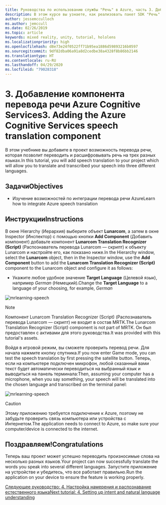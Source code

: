 ```yaml
---
title: Руководства по использованию службы "Речь" в Azure, часть 3. Добавление компонента перевода речи Azure Cognitive Services
description: В этом курсе вы узнаете, как реализовать пакет SDK "Речь" в приложении смешанной реальности.
author: jessemcculloch
ms.author: jemccull
ms.date: 02/26/2019
ms.topic: article
keywords: mixed reality, unity, tutorial, hololens
ms.localizationpriority: high
ms.openlocfilehash: d8e73e24f0522ff71b95ea1886d59893216b0597
ms.sourcegitcommit: 9df82dba06a91a8d2cedbe38a4328f8b86bb2146
ms.translationtype: HT
ms.contentlocale: ru-RU
ms.lasthandoff: 04/29/2020
ms.locfileid: "79028318"
---
```

# <a name="3-adding-the-azure-cognitive-services-speech-translation-component"></a><span data-ttu-id="0c8d6-105">3. Добавление компонента перевода речи Azure Cognitive Services</span><span class="sxs-lookup"><span data-stu-id="0c8d6-105">3. Adding the Azure Cognitive Services speech translation component</span></span>

<span data-ttu-id="0c8d6-106">В этом учебнике вы добавите в проект возможность перевода речи, которая позволит переводить и расшифровывать речь на трех разных языках.</span><span class="sxs-lookup"><span data-stu-id="0c8d6-106">In this tutorial, you will add speech translation to your project which will allow you to translate and transcribed your speech into three different languages.</span></span>

## <a name="objectives"></a><span data-ttu-id="0c8d6-107">Задачи</span><span class="sxs-lookup"><span data-stu-id="0c8d6-107">Objectives</span></span>

* <span data-ttu-id="0c8d6-108">Изучение возможностей по интеграции перевода речи Azure</span><span class="sxs-lookup"><span data-stu-id="0c8d6-108">Learn how to integrate Azure speech translation</span></span>

## <a name="instructions"></a><span data-ttu-id="0c8d6-109">Инструкции</span><span class="sxs-lookup"><span data-stu-id="0c8d6-109">Instructions</span></span>

<span data-ttu-id="0c8d6-110">В окне Hierarchy (Иерархия) выберите объект **Lunarcom**, а затем в окне Inspector (Инспектор) с помощью кнопки **Add Component** (Добавить компонент) добавьте компонент **Lunarcom Translation Recognizer (Script)** (Распознаватель перевода Lunarcom — скрипт) к объекту Lunarcom и настройте его, как показано ниже.</span><span class="sxs-lookup"><span data-stu-id="0c8d6-110">In the Hierarchy window, select the **Lunarcom** object, then in the Inspector window, use the **Add Component** button to add the **Lunarcom Translation Recognizer (Script)** component to the Lunarcom object and configure it as follows:</span></span>

* <span data-ttu-id="0c8d6-111">Укажите любое удобное значение **Target Language** (Целевой язык), например _German_ (Немецкий).</span><span class="sxs-lookup"><span data-stu-id="0c8d6-111">Change the **Target Language** to a language of your choosing, for example, _German_</span></span>

![mrlearning-speech](images/mrlearning-speech/tutorial3-section1-step1-1.png)

> [!NOTE]
> <span data-ttu-id="0c8d6-113">Компонент Lunarcom Translation Recognizer (Script) (Распознаватель перевода Lunarcom — скрипт) не входит в состав MRTK.</span><span class="sxs-lookup"><span data-stu-id="0c8d6-113">The Lunarcom Translation Recognizer (Script) component is not part of MRTK.</span></span> <span data-ttu-id="0c8d6-114">Он был предоставлен с активами для этого руководства.</span><span class="sxs-lookup"><span data-stu-id="0c8d6-114">It was provided with this tutorial's assets.</span></span>

<span data-ttu-id="0c8d6-115">Войдя в игровой режим, вы сможете проверить перевод речи. Для начала нажмите кнопку спутника.</span><span class="sxs-lookup"><span data-stu-id="0c8d6-115">If you now enter Game mode, you can test the speech translation by first pressing the satellite button.</span></span> <span data-ttu-id="0c8d6-116">Теперь, если на компьютере подключен микрофон, любой сказанный вами текст будет автоматически переводиться на выбранный язык и выводиться на панель терминала:</span><span class="sxs-lookup"><span data-stu-id="0c8d6-116">Then, assuming your computer has a microphone, when you say something, your speech will be translated into the chosen language and transcribed on the terminal panel:</span></span>

![mrlearning-speech](images/mrlearning-speech/tutorial3-section1-step1-2.png)

> [!CAUTION]
> <span data-ttu-id="0c8d6-118">Этому приложению требуется подключение к Azure, поэтому не забудьте проверить связь компьютера или устройства с Интернетом.</span><span class="sxs-lookup"><span data-stu-id="0c8d6-118">The application needs to connect to Azure, so make sure your computer/device is connected to the internet.</span></span>

## <a name="congratulations"></a><span data-ttu-id="0c8d6-119">Поздравляем!</span><span class="sxs-lookup"><span data-stu-id="0c8d6-119">Congratulations</span></span>

<span data-ttu-id="0c8d6-120">Теперь ваш проект может успешно переводить произносимые слова на несколько разных языков.</span><span class="sxs-lookup"><span data-stu-id="0c8d6-120">Your project can now successfully translate the words you speak into several different languages.</span></span> <span data-ttu-id="0c8d6-121">Запустите приложение на устройстве и убедитесь, что все работает правильно.</span><span class="sxs-lookup"><span data-stu-id="0c8d6-121">Run the application on your device to ensure the feature is working properly.</span></span>

[<span data-ttu-id="0c8d6-122">Следующее руководство: 4. Настройка намерения и распознавание естественного языка</span><span class="sxs-lookup"><span data-stu-id="0c8d6-122">Next tutorial: 4. Setting up intent and natural language understanding</span></span>](mrlearning-speechSDK-ch4.md)
